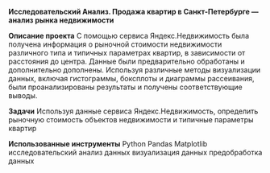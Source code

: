 **Исследовательский Анализ. Продажа квартир в Санкт-Петербурге — анализ рынка недвижимости**

**Описание проекта**
С помощью сервиса Яндекс.Недвижимость была получена информация о рыночной стоимости недвижимости различного типа и типичных параметрах квартир, в зависимости от расстояния до центра. 
Данные были предварительно обработаны и дополнительно дополнены. 
Используя различные методы визуализации данных, включая гистограммы, боксплоты и диаграммы рассеивания, были проанализированы результаты и получены соответствующие выводы.


**Задачи**
Используя данные сервиса Яндекс.Недвижимость, определить рыночную стоимость объектов недвижимости и типичные параметры квартир

**Использованные инструменты**
Python
Pandas
Matplotlib
исследовательский анализ данных
визуализация данных
предобработка данных
